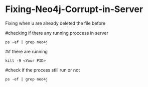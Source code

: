 # Fixing-Neo4j-Corrupt-in-Server
Fixing when u are already deleted the file before

#checking if there any running proccess in server

```
ps -ef | grep neo4j
```

#if there are running

```
kill -9 <Your PID>
```

#check if the process still run or not
```
ps -ef | grep neo4j
```
